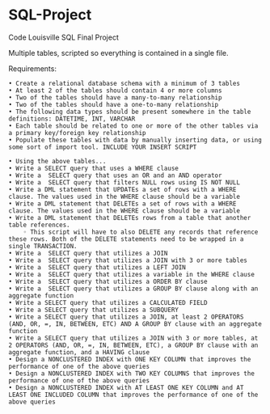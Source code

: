 # SQL-Project
Code Louisville SQL Final Project 


Multiple tables, scripted so everything is contained in a single file.


Requirements: 
      
    • Create a relational database schema with a minimum of 3 tables 
    • At least 2 of the tables should contain 4 or more columns 
    • Two of the tables should have a many-to-many relationship 
    • Two of the tables should have a one-to-many relationship 
    • The following data types should be present somewhere in the table definitions: DATETIME, INT, VARCHAR 
    • Each table should be related to one or more of the other tables via a primary key/foreign key relationship 
    • Populate these tables with data by manually inserting data, or using some sort of import tool. INCLUDE YOUR INSERT SCRIPT 
      
    • Using the above tables...
    • Write a SELECT query that uses a WHERE clause
    • Write a  SELECT query that uses an OR and an AND operator
    • Write a  SELECT query that filters NULL rows using IS NOT NULL
    • Write a DML statement that UPDATEs a set of rows with a WHERE clause. The values used in the WHERE clause should be a variable
    • Write a DML statement that DELETEs a set of rows with a WHERE clause. The values used in the WHERE clause should be a variable
    • Write a DML statement that DELETEs rows from a table that another table references. 
        ◦ This script will have to also DELETE any records that reference these rows. Both of the DELETE statements need to be wrapped in a single TRANSACTION.
    • Write a  SELECT query that utilizes a JOIN
    • Write a  SELECT query that utilizes a JOIN with 3 or more tables
    • Write a  SELECT query that utilizes a LEFT JOIN
    • Write a  SELECT query that utilizes a variable in the WHERE clause
    • Write a  SELECT query that utilizes a ORDER BY clause
    • Write a  SELECT query that utilizes a GROUP BY clause along with an aggregate function
    • Write a SELECT query that utilizes a CALCULATED FIELD
    • Write a SELECT query that utilizes a SUBQUERY
    • Write a SELECT query that utilizes a JOIN, at least 2 OPERATORS (AND, OR, =, IN, BETWEEN, ETC) AND A GROUP BY clause with an aggregate function
    • Write a SELECT query that utilizes a JOIN with 3 or more tables, at 2 OPERATORS (AND, OR, =, IN, BETWEEN, ETC), a GROUP BY clause with an aggregate function, and a HAVING clause
    • Design a NONCLUSTERED INDEX with ONE KEY COLUMN that improves the performance of one of the above queries
    • Design a NONCLUSTERED INDEX with TWO KEY COLUMNS that improves the performance of one of the above queries
    • Design a NONCLUSTERED INDEX with AT LEAST ONE KEY COLUMN and AT LEAST ONE INCLUDED COLUMN that improves the performance of one of the above queries